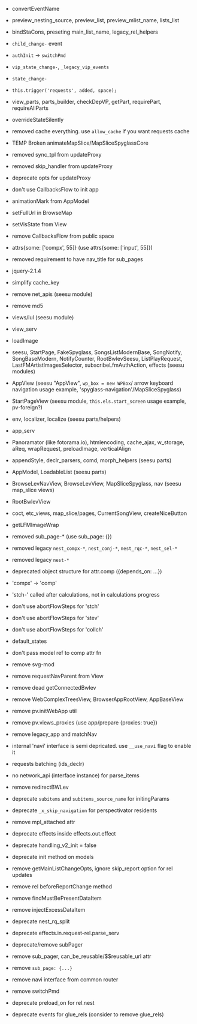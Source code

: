 - convertEventName

- preview_nesting_source, preview_list, preview_mlist_name, lists_list

- bindStaCons, preseting main_list_name, legacy_rel_helpers

- `child_change-` event

- `authInit` -> `switchPmd`

- `vip_state_change-`, `_legacy_vip_events`

- `state_change-`

- `this.trigger('requests', added, space);`

- view_parts, parts_builder, checkDepVP, getPart, requirePart, requireAllParts

- overrideStateSilently

- removed cache everything. use `allow_cache` if you want requests cache

- TEMP Broken animateMapSlice/MapSliceSpyglassCore

- removed sync_tpl from updateProxy

- removed skip_handler from updateProxy

- deprecate opts for updateProxy

- don't use CallbacksFlow to init app

- animationMark from AppModel

- setFullUrl in BrowseMap

- setVisState from View

- remove CallbacksFlow from public space

- attrs{some: ['compx', 55]} (use attrs{some: ['input', 55]})

- removed requirement to have nav_title for sub_pages

- jquery-2.1.4

- simplify cache_key

- remove net_apis (seesu module)

- remove md5

- views/lul (seesu module)

- view_serv

- loadImage

- seesu, StartPage, FakeSpyglass, SongsListModernBase, SongNotify, SongBaseModern, NotifyCounter, RootBwlevSeesu, ListPlayRequest, LastFMArtistImagesSelector, subscribeLfmAuthAction, effects (seesu modules)

- AppView (seesu "AppView", `wp_box = new WPBox`/ arrow keyboard navigation usage example, 'spyglass-navigation'/MapSliceSpyglass)

- StartPageView (seesu module, `this.els.start_screen` usage example, pv-foreign?)

- env, localizer, localize (seesu parts/helpers)

- app_serv

- Panoramator (like fotorama.io), htmlencoding, cache_ajax, w_storage, aReq, wrapRequest, preloadImage, verticalAlign

- appendStyle, declr_parsers, comd, morph_helpers (seesu parts)

- AppModel, LoadableList (seesu parts)

- BrowseLevNavView, BrowseLevView, MapSliceSpyglass, nav (seesu map_slice views)

- RootBwlevView

- coct, etc_views, map_slice/pages, CurrentSongView, createNiceButton

- getLFMImageWrap

- removed sub_page-* (use sub_page: {})

- removed legacy `nest_compx-*`, `nest_conj-*`, `nest_rqc-*`, `nest_sel-*`

- removed legacy `nest-*`

- deprecated object structure for attr.comp ({depends_on: ...})

- 'compx' -> 'comp'

- 'stch-' called after calculations, not in calculations progress

- don't use abortFlowSteps for 'stch'

- don't use abortFlowSteps for 'stev'

- don't use abortFlowSteps for 'collch'

- default_states

- don't pass model ref to comp attr fn

- remove svg-mod

- remove requestNavParent from View

- remove dead getConnectedBwlev

- remove WebComplexTreesView, BrowserAppRootView, AppBaseView

- remove pv.initWebApp util

- remove pv.views_proxies (use app/prepare {proxies: true})

- remove legacy_app and matchNav

- internal 'navi' interface is semi depricated. use `__use_navi` flag to enable it

- requests batching (ids_declr)

- no network_api (interface instance) for parse_items

- remove redirectBWLev

- deprecate `subitems` and `subitems_source_name` for initingParams

- deprecate `_x_skip_navigation` for perspectivator residents

- remove mpl_attached attr

- deprecate effects inside effects.out.effect

- deprecate handling_v2_init = false

- deprecate init method on models

- remove getMainListChangeOpts, ignore skip_report option for rel updates

- remove rel beforeReportChange method

- remove findMustBePresentDataItem

- remove injectExcessDataItem

- deprecate nest_rq_split

- deprecate effects.in.request-rel.parse_serv

- deprecate/remove subPager

- remove sub_pager, can_be_reusable/$$reusable_url attr

- remove `sub_page: {...}`

- remove navi interface from common router

- remove switchPmd

- deprecate preload_on for rel.nest

- deprecate events for glue_rels (consider to remove glue_rels)
